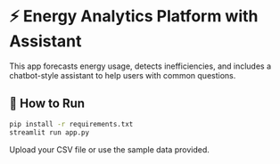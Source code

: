 
# ⚡ Energy Analytics Platform with Assistant

This app forecasts energy usage, detects inefficiencies, and includes a chatbot-style assistant to help users with common questions.

## 🚀 How to Run

```bash
pip install -r requirements.txt
streamlit run app.py
```

Upload your CSV file or use the sample data provided.
